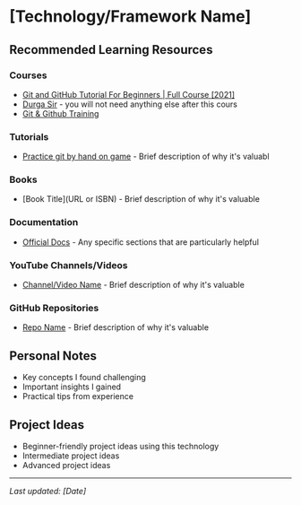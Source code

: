 # [Technology/Framework Name]

## Recommended Learning Resources

### Courses
- [Git and GitHub Tutorial For Beginners | Full Course [2021]](https://www.youtube.com/watch?v=3fUbBnN_H2c)
- [Durga Sir](https://www.youtube.com/playlist?list=PLXHLAo6ZUDp0KZOqDphHiJz4wDg8viChS) - you will not need anything else after this cours
- [Git & Github Training](https://www.youtube.com/watch?v=ddDyFQT3bzM&list=PLVBwYECZ22gn3b6zK5kTyqfSDuAPwEB6V&index=1)

### Tutorials
- [Practice git by hand on game](https://kodekloud.com/pages/free-labs/git) - Brief description of why it's valuabl

### Books
- [Book Title](URL or ISBN) - Brief description of why it's valuable

### Documentation
- [Official Docs](URL) - Any specific sections that are particularly helpful

### YouTube Channels/Videos
- [Channel/Video Name](URL) - Brief description of why it's valuable

### GitHub Repositories
- [Repo Name](URL) - Brief description of why it's valuable

## Personal Notes
- Key concepts I found challenging
- Important insights I gained
- Practical tips from experience

## Project Ideas
- Beginner-friendly project ideas using this technology
- Intermediate project ideas
- Advanced project ideas

---
*Last updated: [Date]*